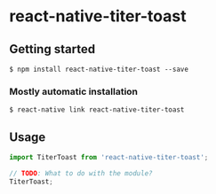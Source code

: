 # react-native-titer-toast

## Getting started

`$ npm install react-native-titer-toast --save`

### Mostly automatic installation

`$ react-native link react-native-titer-toast`

## Usage
```javascript
import TiterToast from 'react-native-titer-toast';

// TODO: What to do with the module?
TiterToast;
```

